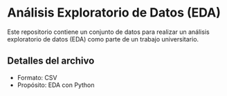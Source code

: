 # Análisis Exploratorio de Datos (EDA)
Este repositorio contiene un conjunto de datos para realizar un análisis exploratorio de datos (EDA) como parte de un trabajo universitario.

## Detalles del archivo
- Formato: CSV
- Propósito: EDA con Python
